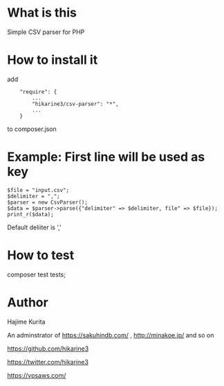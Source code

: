 # What is this
Simple CSV parser for PHP

# How to install it

add 
```
    "require": {
        ...
        "hikarine3/csv-parser": "*",
        ...
    }
```
to composer.json

# Example: First line will be used as key

```
$file = "input.csv";
$delimiter = ",";
$parser = new CsvParser();
$data = $parser->parse({"delimiter" => $delimiter, file" => $file});
print_r($data);
```

Default deliiter is ','

# How to test

composer test tests;

# Author

Hajime Kurita

An adminstrator of https://sakuhindb.com/ , http://minakoe.jp/ and so on

https://github.com/hikarine3

https://twitter.com/hikarine3

https://vpsaws.com/
